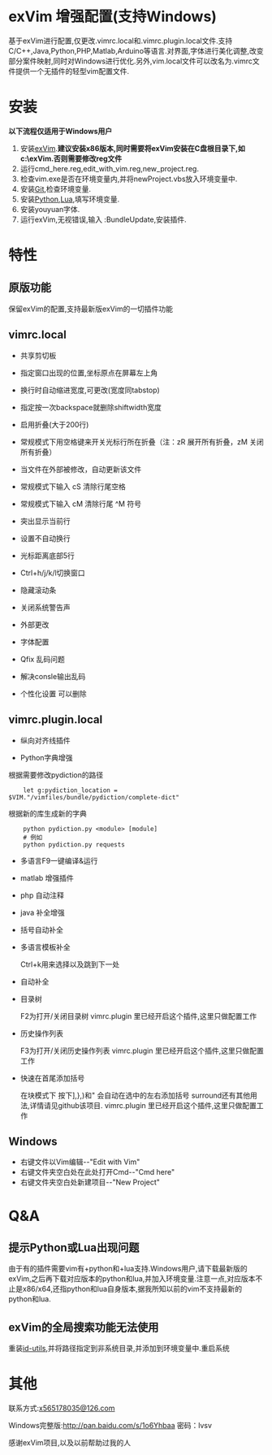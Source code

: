 # exVim 增强配置(支持Windows)
基于exVim进行配置,仅更改.vimrc.local和.vimrc.plugin.local文件.支持C/C++,Java,Python,PHP,Matlab,Arduino等语言.对界面,字体进行美化调整,改变部分案件映射,同时对Windows进行优化.另外,vim.local文件可以改名为.vimrc文件提供一个无插件的轻型vim配置文件.

# 安装
**以下流程仅适用于Windows用户**
1. 安装[exVim](https://github.com/vim/vim-win3c2-installer/releases).**建议安装x86版本,同时需要将exVim安装在C盘根目录下,如c:\exVim.否则需要修改reg文件**
2. 运行cmd_here.reg,edit_with_vim.reg,new_project.reg.
3. 检查vim.exe是否在环境变量内,并将newProject.vbs放入环境变量中.
4. 安装[Git](http://git-scm.com/download/),检查环境变量.
5. 安装[Python](https://www.python.org/),[Lua](http://www.lua.org/download.html),填写环境变量.
6. 安装youyuan字体.
7. 运行exVim,无视错误,输入 :BundleUpdate,安装插件.

# 特性
## 原版功能

保留exVim的配置,支持最新版exVim的一切插件功能

## vimrc.local

* 共享剪切板

* 指定窗口出现的位置,坐标原点在屏幕左上角

* 换行时自动缩进宽度,可更改(宽度同tabstop)

* 指定按一次backspace就删除shiftwidth宽度

* 启用折叠(大于200行)

* 常规模式下用空格键来开关光标行所在折叠（注：zR 展开所有折叠，zM 关闭所有折叠）

* 当文件在外部被修改，自动更新该文件

* 常规模式下输入 cS 清除行尾空格

* 常规模式下输入 cM 清除行尾 ^M 符号

* 突出显示当前行

* 设置不自动换行

* 光标距离底部5行

* Ctrl+h/j/k/l切换窗口

* 隐藏滚动条

* 关闭系统警告声

* 外部更改

* 字体配置

* Qfix 乱码问题

* 解决consle输出乱码

* 个性化设置 可以删除

## vimrc.plugin.local
* 纵向对齐线插件

* Python字典增强

根据需要修改pydiction的路径

        let g:pydiction_location = $VIM."/vimfiles/bundle/pydiction/complete-dict"
根据新的库生成新的字典

        python pydiction.py <module> [module]
        # 例如
        python pydiction.py requests
* 多语言F9一键编译&运行

* matlab 增强插件

* php 自动注释

* java 补全增强

* 括号自动补全

* 多语言模板补全

    Ctrl+k用来选择以及跳到下一处

* 自动补全

* 目录树

    F2为打开/关闭目录树
    vimrc.plugin 里已经开启这个插件,这里只做配置工作

* 历史操作列表

    F3为打开/关闭历史操作列表
    vimrc.plugin 里已经开启这个插件,这里只做配置工作

* 快速在首尾添加括号

    在块模式下 按下],},)和" 会自动在选中的左右添加括号
    surround还有其他用法,详情请见github该项目.
    vimrc.plugin 里已经开启这个插件,这里只做配置工作

## Windows
* 右键文件以Vim编辑--"Edit with Vim"
* 右键文件夹空白处在此处打开Cmd--"Cmd here"
* 右键文件夹空白处新建项目--"New Project"


# Q&A
## 提示Python或Lua出现问题
由于有的插件需要vim有+python和+lua支持.Windows用户,请下载最新版的exVim,之后再下载对应版本的python和lua,并加入环境变量.注意一点,对应版本不止是x86/x64,还指python和lua自身版本,据我所知以前的vim不支持最新的python和lua.
## exVim的全局搜索功能无法使用
重装[id-utils](http://gnuwin32.sourceforge.net/packages/id-utils.htm),并将路径指定到非系统目录,并添加到环境变量中.重启系统

# 其他
联系方式:x565178035@126.com

Windows完整版:http://pan.baidu.com/s/1o6Yhbaa 密码：lvsv

感谢exVim项目,以及以前帮助过我的人
